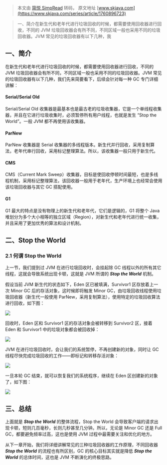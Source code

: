 > 本文由 [简悦 SimpRead](http://ksria.com/simpread/) 转码， 原文地址 [www.skjava.com](https://www.skjava.com/series/article/1760896723)

> 一、简介在新生代和老年代进行垃圾回收的时候，都需要使用回收器进行回收，不同的 JVM 垃圾回收器会有所不同，不同区域一般也采用不同的垃圾回收器。JVM 常见的垃圾回收器有以下几种，我

一、简介
----

在新生代和老年代进行垃圾回收的时候，都需要使用回收器进行回收，不同的 JVM 垃圾回收器会有所不同，不同区域一般也采用不同的垃圾回收器。JVM 常见的垃圾回收器有以下几种，我们先来简要看下，后续会针对每一种 GC 专门详细讲解：

#### Serial/Serial Old

Serial/Serial Old 收集器是最基本也是最古老的垃圾收集器，它是一个单线程收集器，并且在它进行垃圾收集时，必须暂停所有用户线程，也就是发生 “Stop the World”。一般 JVM 都不再使用该收集器。

#### ParNew

ParNew 收集器是 Serial 收集器的多线程版本。新生代并行回收，采用复制算法，老年代串行回收，采用标记整理算法。所以，该收集器一般只用于新生代。

#### CMS

CMS（Current Mark Sweep）收集器，目标是使回收停顿时间最短，也是多线程机制，采用标记整理算法，该回收器一般用于老年代，生产环境上也经常会使用该垃圾回收器与其它 GC 搭配使用。

#### G1

G1 最大的特点是没有物理上的新生代和老年代，它们是逻辑的，G1 将整个 Java 堆划分为多个大小相等的独立区域（Region），对新生代和老年代进行统一收集，并且采用了更加优秀的算法和设计机制。

二、Stop the World
----------------

### 2.1 何谓 Stop the World

上一节，我们提到过 JVM 在进行垃圾回收时，会挂起除 GC 线程以外的所有其它线程，这就会导致系统出现卡顿，这就是 JVM 所谓的 _**Stop the World**_ 机制。

假设当前 JVM 新生代的状态如下，Eden 区已被填满，Survivor1 区存放着上一次 Minor GC 后的存活对象，这时候即将触发 Minor GC，由垃圾回收线程使用垃圾回收器（新生代一般使用 ParNew，采用复制算法），使用特定的垃圾回收算法进行回收，如下图：

![](http://image.skjava.com/article/series/jvm/202308102127502831.png)

回收时，Eden 区和 Survivor1 区的存活对象会被转移到 Survivor2 区，接着 Eden 和 Survivor1 中的垃圾对象都会被回收掉：

![](http://image.skjava.com/article/series/jvm/202308102127512602.png)

JVM 在进行垃圾回收时，会让我们的系统暂停，不再创建新的对象，同时让 GC 线程尽快完成垃圾回收的工作——即标记和转移存活对象：

![](http://image.skjava.com/article/series/jvm/202308102127521033.png)

一旦本轮 GC 结束，就可以恢复我们的系统程序，继续在 Eden 区创建新的对象了，如下图：

![](http://image.skjava.com/article/series/jvm/202308102127530824.png)

三、总结
----

上面就是 _**Stop the World**_ 的整体流程，Stop the World 会导致客户端的请求出现卡顿，短则几百毫秒，长则几秒甚至几分钟。所以，无论是 Minor GC 还是 Full GC，都要避免频率过高，这也是使用 JVM 过程中最需要关注和优化的地方。

从下一章开始，我们将详细讲解常见的三种垃圾回收器的工作原理，不同回收器 _**Stop the World**_ 的流程也有所区别，GC 的核心目标其实就是降低 _**Stop the World**_ 的总体时间，这也是 JVM 不断演化的终极思路。